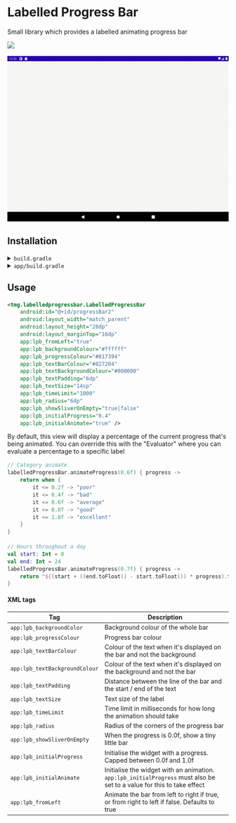 # Labelled Progress Bar

Small library which provides a labelled animating progress bar

[![](https://jitpack.io/v/thementalgoose/android-labelled-progress-bar.svg)](https://jitpack.io/#thementalgoose/android-labelled-progress-bar)

![sample](res/sample.gif)

## Installation

<details>
    <summary><code>build.gradle</code></summary>

    allprojects {
        repositories {
            ...
            maven { url 'https://jitpack.io' }
        }
    }
</details>

<details>
    <summary><code>app/build.gradle</code></summary>

    dependencies {
        implementation 'com.github.thementalgoose:android-labelled-progress-bar:1.0.4'
        // Use Jitpack version if newer
    }

Jitpack version: [![](https://jitpack.io/v/thementalgoose/android-labelled-progress-bar.svg)](https://jitpack.io/#thementalgoose/android-labelled-progress-bar)
</details>

## Usage

```xml
<tmg.labelledprogressbar.LabelledProgressBar
    android:id="@+id/progressBar2"
    android:layout_width="match_parent"
    android:layout_height="28dp"
    android:layout_marginTop="16dp"
    app:lpb_fromLeft="true"
    app:lpb_backgroundColour="#ffffff"
    app:lpb_progressColour="#817394"
    app:lpb_textBarColour="#827204"
    app:lpb_textBackgroundColour="#000000"
    app:lpb_textPadding="6dp"
    app:lpb_textSize="14sp"
    app:lpb_timeLimit="1000"
    app:lpb_radius="6dp"
    app:lpb_showSliverOnEmpty="true|false"
    app:lpb_initialProgress="0.4"
    app:lpb_initialAnimate="true" />
```

By default, this view will display a percentage of the current progress that's being animated. You can override this with the "Evaluator" where you can evaluate a percentage to a specific label

```kotlin
// Category animate
labelledProgressBar.animateProgress(0.6f) { progress ->
    return when {
        it <= 0.2f -> "poor"
        it <= 0.4f -> "bad"
        it <= 0.6f -> "average"
        it <= 0.8f -> "good"
        it <= 1.0f -> "excellent"
    }
}

// Hours throughout a day
val start: Int = 0
val end: Int = 24
labelledProgressBar.animateProgress(0.7f) { progress ->
    return "${(start + ((end.toFloat() - start.toFloat()) * progress).toInt())} hours"
}
```

#### XML tags

| Tag                       | Description |
|---------------------------|-------------|
| `app:lpb_backgroundColor` | Background colour of the whole bar |
| `app:lpb_progressColour`  | Progress bar colour |
| `app:lpb_textBarColour` | Colour of the text when it's displayed on the bar and not the background |
| `app:lpb_textBackgroundColour` | Colour of the text when it's displayed on the background and not the bar |
| `app:lpb_textPadding` | Distance between the line of the bar and the start / end of the text |
| `app:lpb_textSize` | Text size of the label |
| `app:lpb_timeLimit` | Time limit in milliseconds for how long the animation should take |
| `app:lpb_radius` | Radius of the corners of the progress bar |
| `app:lpb_showSliverOnEmpty` | When the progress is 0.0f, show a tiny little bar |
| `app:lpb_initialProgress` | Initialise the widget with a progress. Capped between 0.0f and 1.0f |
| `app:lpb_initialAnimate` | Initialise the widget with an animation. `app:lpb_initialProgress` must also be set to a value for this to take effect |
| `app:lpb_fromLeft` | Animate the bar from left to right if true, or from right to left if false. Defaults to true |